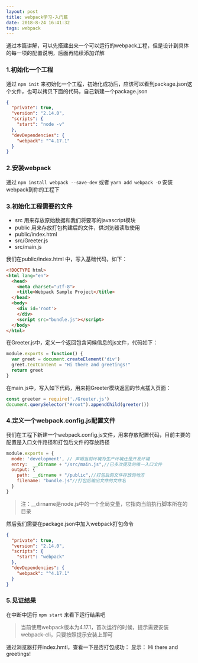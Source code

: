 ```yaml
---
layout: post
title: webpack学习-入门篇
date: 2018-8-24 16:41:32
tags: webpack
---
```


通过本篇讲解，可以先搭建出来一个可以运行的webpack工程，但是设计到具体的每一项的配置说明，后面再陆续添加详解

### 1.初始化一个工程
通过 `npm init` 来初始化一个工程，初始化成功后，应该可以看到package.json这个文件，也可以拷贝下面的代码，自己新建一个package.json
```json
{
  "private": true,
  "version": "2.14.0",
  "scripts": {
    "start": "node -v"
  },
  "devDependencies": {
    "webpack": "^4.17.1"
  }
}
```

### 2.安装webpack
通过 `npm install webpack --save-dev` 或者 `yarn add webpack -D` 安装webpack到你的工程下

### 3.初始化工程需要的文件
- src 用来存放原始数据和我们将要写的javascript模块
- public 用来存放打包构建后的文件，供浏览器读取使用
- public/index.html
- src/Greeter.js
- src/main.js

我们在public/index.html 中，写入基础代码，如下：
```html
<!DOCTYPE html>
<html lang="en">
  <head>
    <meta charset="utf-8">
    <title>Webpack Sample Project</title>
  </head>
  <body>
    <div id='root'>
    </div>
    <script src="bundle.js"></script>
  </body>
</html>
```

在Greeter.js中，定义一个返回包含问候信息的js文件，代码如下：
```javascript
module.exports = function() {
  var greet = document.createElement('div')
  greet.textContent = "Hi there and greetings!"
  return greet
}
```

在main.js中，写入如下代码，用来把Greeter模块返回的节点插入页面：
```javascript
const greeter = require('./Greeter.js')
document.querySelector("#root").appendChild(greeter())
```

### 4.定义一个webpack.config.js配置文件
我们在工程下新建一个webpack.config.js文件，用来存放配置代码，目前主要的配置是入口文件路径和打包后文件的存放路径
```javascript
module.exports = {
  mode: 'development', // 声明当前环境为生产环境还是开发环境
  entry:  __dirname + "/src/main.js",//已多次提及的唯一入口文件
  output: {
    path: __dirname + "/public",//打包后的文件存放的地方
    filename: "bundle.js"//打包后输出文件的文件名
  }
}
```
> 注：__dirname是node.js中的一个全局变量，它指向当前执行脚本所在的目录

然后我们需要在package.json中加入webpack打包命令
```json
{
  "private": true,
  "version": "2.14.0",
  "scripts": {
    "start": "webpack"
  },
  "devDependencies": {
    "webpack": "^4.17.1"
  }
}
```

### 5.见证结果
在中断中运行 `npm start` 来看下运行结果吧
> 当前使用webpack版本为4.17.1，首次运行的时候，提示需要安装webpack-cli，只要按照提示安装上即可

通过浏览器打开index.hmtl，查看一下是否打包成功：
显示： Hi there and greetings!
